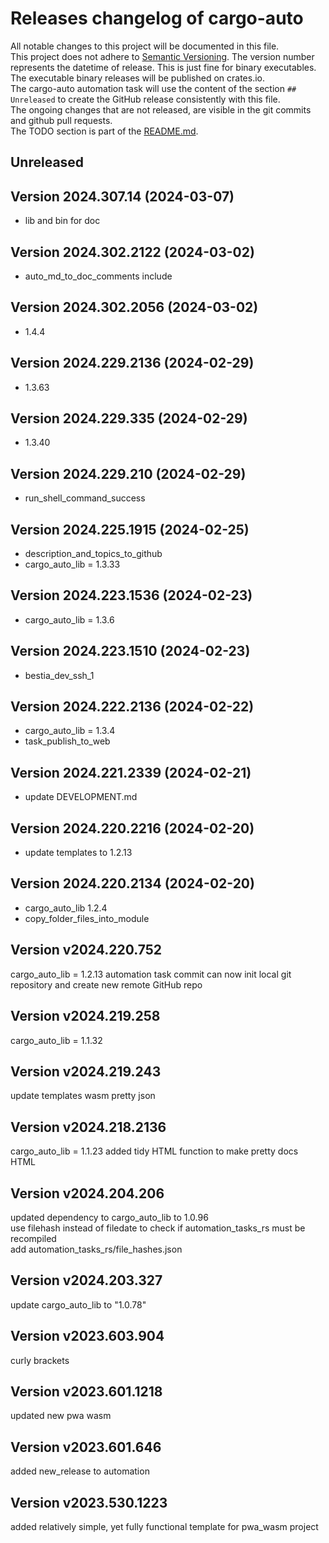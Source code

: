 # Releases changelog of cargo-auto

All notable changes to this project will be documented in this file.  
This project does not adhere to [Semantic Versioning](https://semver.org/spec/v2.0.0.html). The version number represents the datetime of release. This is just fine for binary executables.  
The executable binary releases will be published on crates.io.  
The cargo-auto automation task will use the content of the section `## Unreleased` to create
the GitHub release consistently with this file.  
The ongoing changes that are not released, are visible in the git commits and github pull requests.  
The TODO section is part of the [README.md](https://github.com/automation-tasks-rs/rust_project_name).  

## Unreleased

## Version 2024.307.14 (2024-03-07)

- lib and bin for doc

## Version 2024.302.2122 (2024-03-02)

- auto_md_to_doc_comments include

## Version 2024.302.2056 (2024-03-02)

- 1.4.4

## Version 2024.229.2136 (2024-02-29)

- 1.3.63

## Version 2024.229.335 (2024-02-29)

- 1.3.40

## Version 2024.229.210 (2024-02-29)

- run_shell_command_success

## Version 2024.225.1915 (2024-02-25)

- description_and_topics_to_github
- cargo_auto_lib = 1.3.33

## Version 2024.223.1536 (2024-02-23)

- cargo_auto_lib = 1.3.6

## Version 2024.223.1510 (2024-02-23)

- bestia_dev_ssh_1

## Version 2024.222.2136 (2024-02-22)

- cargo_auto_lib = 1.3.4
- task_publish_to_web

## Version 2024.221.2339 (2024-02-21)

- update DEVELOPMENT.md

## Version 2024.220.2216 (2024-02-20)

- update templates to 1.2.13

## Version 2024.220.2134 (2024-02-20)

- cargo_auto_lib 1.2.4
- copy_folder_files_into_module

## Version v2024.220.752

cargo_auto_lib = 1.2.13
automation task commit can now init local git repository and create new remote GitHub repo

## Version v2024.219.258

cargo_auto_lib = 1.1.32

## Version v2024.219.243

update templates wasm
pretty json

## Version v2024.218.2136

cargo_auto_lib = 1.1.23
added tidy HTML function to make pretty docs HTML

## Version v2024.204.206

updated dependency to cargo_auto_lib to 1.0.96  
use filehash instead of filedate to check if automation_tasks_rs must be recompiled  
add automation_tasks_rs/file_hashes.json  

## Version v2024.203.327

update cargo_auto_lib to "1.0.78"  

## Version v2023.603.904

curly brackets  

## Version v2023.601.1218

updated new pwa wasm

## Version v2023.601.646

added new_release to automation

## Version v2023.530.1223

added relatively simple, yet fully functional template for pwa_wasm project
